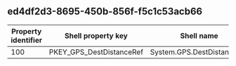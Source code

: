 ## ed4df2d3-8695-450b-856f-f5c1c53acb66

Property identifier | Shell property key | Shell name | Alias
--- | --- | --- | ---
100 | PKEY_GPS_DestDistanceRef | System.GPS.DestDistanceRef | 

